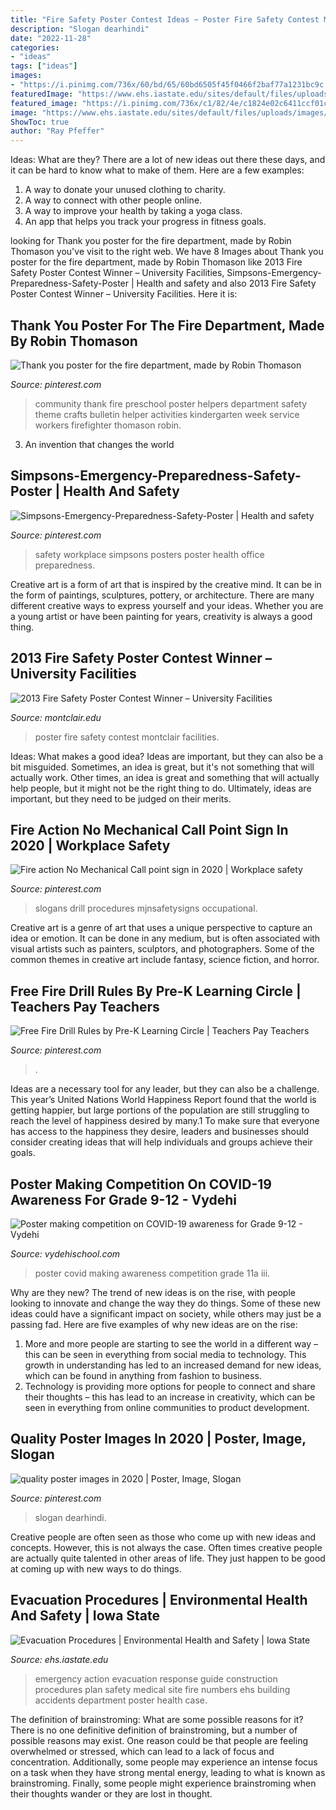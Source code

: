 ```yaml
---
title: "Fire Safety Poster Contest Ideas ~ Poster Fire Safety Contest Montclair Facilities"
description: "Slogan dearhindi"
date: "2022-11-28"
categories:
- "ideas"
tags: ["ideas"]
images:
- "https://i.pinimg.com/736x/60/bd/65/60bd6505f45f0466f2baf77a1231bc9c.jpg"
featuredImage: "https://www.ehs.iastate.edu/sites/default/files/uploads/images/EmergencyPosterSiteRed.png"
featured_image: "https://i.pinimg.com/736x/c1/82/4e/c1824e02c6411ccf01c6c7544b6a9fc9--office-safety-workplace-safety.jpg"
image: "https://www.ehs.iastate.edu/sites/default/files/uploads/images/EmergencyPosterSiteRed.png"
ShowToc: true
author: "Ray Pfeffer"
---
```



Ideas: What are they?
There are a lot of new ideas out there these days, and it can be hard to know what to make of them. Here are a few examples:
1. A way to donate your unused clothing to charity.
2. A way to connect with other people online.
3. A way to improve your health by taking a yoga class.
4. An app that helps you track your progress in fitness goals.

	

		
looking for Thank you poster for the fire department, made by Robin Thomason you've visit to the right web. We have 8 Images about Thank you poster for the fire department, made by Robin Thomason like 2013 Fire Safety Poster Contest Winner – University Facilities, Simpsons-Emergency-Preparedness-Safety-Poster | Health and safety and also 2013 Fire Safety Poster Contest Winner – University Facilities. Here it is:
		
    
## Thank You Poster For The Fire Department, Made By Robin Thomason

<img loading=lazy src="https://i.pinimg.com/736x/80/d6/17/80d617e05a65d008c3a937060646f567--community-service-community-workers.jpg?b=t" onerror="this.onerror=null;this.src='https://tse2.mm.bing.net/th?id=OIP.v-2vVR6DnuBFgH9NNxoIQAHaJ3&amp;pid=15.1';" alt="Thank you poster for the fire department, made by Robin Thomason">

_Source: pinterest.com_

>community thank fire preschool poster helpers department safety theme crafts bulletin helper activities kindergarten week service workers firefighter thomason robin. 

	

3. An invention that changes the world 

    
## Simpsons-Emergency-Preparedness-Safety-Poster | Health And Safety

<img loading=lazy src="https://i.pinimg.com/736x/c1/82/4e/c1824e02c6411ccf01c6c7544b6a9fc9--office-safety-workplace-safety.jpg" onerror="this.onerror=null;this.src='https://tse4.mm.bing.net/th?id=OIP._dOM4v8cDJ4yqx9xLg63zQHaJl&amp;pid=15.1';" alt="Simpsons-Emergency-Preparedness-Safety-Poster | Health and safety">

_Source: pinterest.com_

>safety workplace simpsons posters poster health office preparedness. 

	

Creative art is a form of art that is inspired by the creative mind. It can be in the form of paintings, sculptures, pottery, or architecture. There are many different creative ways to express yourself and your ideas. Whether you are a young artist or have been painting for years, creativity is always a good thing.

    
## 2013 Fire Safety Poster Contest Winner – University Facilities

<img loading=lazy src="https://www.montclair.edu/responsive-media/cache/facilities/wp-content/uploads/sites/57/2017/12/Nicks-poster.jpg.5.1x.generic.jpg" onerror="this.onerror=null;this.src='https://tse2.mm.bing.net/th?id=OIP.AreGzqKxDyM5W4TU5-kzrAHaJt&amp;pid=15.1';" alt="2013 Fire Safety Poster Contest Winner – University Facilities">

_Source: montclair.edu_

>poster fire safety contest montclair facilities. 

	

Ideas: What makes a good idea?
Ideas are important, but they can also be a bit misguided. Sometimes, an idea is great, but it's not something that will actually work. Other times, an idea is great and something that will actually help people, but it might not be the right thing to do. Ultimately, ideas are important, but they need to be judged on their merits.

    
## Fire Action No Mechanical Call Point Sign In 2020 | Workplace Safety

<img loading=lazy src="https://i.pinimg.com/736x/60/bd/65/60bd6505f45f0466f2baf77a1231bc9c.jpg" onerror="this.onerror=null;this.src='https://tse2.mm.bing.net/th?id=OIP.NdIjMtUHE-wlI9ua1j2QQwAAAA&amp;pid=15.1';" alt="Fire action No Mechanical Call point sign in 2020 | Workplace safety">

_Source: pinterest.com_

>slogans drill procedures mjnsafetysigns occupational. 

	

Creative art is a genre of art that uses a unique perspective to capture an idea or emotion. It can be done in any medium, but is often associated with visual artists such as painters, sculptors, and photographers. Some of the common themes in creative art include fantasy, science fiction, and horror.

    
## Free Fire Drill Rules By Pre-K Learning Circle | Teachers Pay Teachers

<img loading=lazy src="https://i.pinimg.com/736x/12/3b/d3/123bd347944c6195b0bb6cd0d19bf128.jpg" onerror="this.onerror=null;this.src='https://tse1.mm.bing.net/th?id=OIP.Aa18JfVr2-kS3yhDfiKB2QAAAA&amp;pid=15.1';" alt="Free Fire Drill Rules by Pre-K Learning Circle | Teachers Pay Teachers">

_Source: pinterest.com_

>. 

	

Ideas are a necessary tool for any leader, but they can also be a challenge. This year’s United Nations World Happiness Report found that the world is getting happier, but large portions of the population are still struggling to reach the level of happiness desired by many.1 To make sure that everyone has access to the happiness they desire, leaders and businesses should consider creating ideas that will help individuals and groups achieve their goals.

    
## Poster Making Competition On COVID-19 Awareness For Grade 9-12 - Vydehi

<img loading=lazy src="https://www.vydehischool.com/vse/wp-content/uploads/2020/08/PosterMaking2020.jpg" onerror="this.onerror=null;this.src='https://tse4.mm.bing.net/th?id=OIP.NEnbeMvAtMoHXytja8SzMwHaFj&amp;pid=15.1';" alt="Poster making competition on COVID-19 awareness for Grade 9-12 - Vydehi">

_Source: vydehischool.com_

>poster covid making awareness competition grade 11a iii. 

	

Why are they new?
The trend of new ideas is on the rise, with people looking to innovate and change the way they do things. Some of these new ideas could have a significant impact on society, while others may just be a passing fad. Here are five examples of why new ideas are on the rise: 
1) More and more people are starting to see the world in a different way – this can be seen in everything from social media to technology. This growth in understanding has led to an increased demand for new ideas, which can be found in anything from fashion to business. 
2) Technology is providing more options for people to connect and share their thoughts – this has lead to an increase in creativity, which can be seen in everything from online communities to product development.

    
## Quality Poster Images In 2020 | Poster, Image, Slogan

<img loading=lazy src="https://i.pinimg.com/736x/b0/a0/ae/b0a0ae92f9adcfb520c44a2a9f8e0f2f.jpg" onerror="this.onerror=null;this.src='https://tse1.mm.bing.net/th?id=OIP.nQEx79EdrEJKb0EIKPKpVwHaHa&amp;pid=15.1';" alt="quality poster images in 2020 | Poster, Image, Slogan">

_Source: pinterest.com_

>slogan dearhindi. 

	

Creative people are often seen as those who come up with new ideas and concepts. However, this is not always the case. Often times creative people are actually quite talented in other areas of life. They just happen to be good at coming up with new ways to do things.

    
## Evacuation Procedures | Environmental Health And Safety | Iowa State

<img loading=lazy src="https://www.ehs.iastate.edu/sites/default/files/uploads/images/EmergencyPosterSiteRed.png" onerror="this.onerror=null;this.src='https://tse2.mm.bing.net/th?id=OIP.kkyJhCi1xAjZ9KWZJdmRZQHaFj&amp;pid=15.1';" alt="Evacuation Procedures | Environmental Health and Safety | Iowa State">

_Source: ehs.iastate.edu_

>emergency action evacuation response guide construction procedures plan safety medical site fire numbers ehs building accidents department poster health case. 

	

The definition of brainstroming: What are some possible reasons for it?
There is no one definitive definition of brainstroming, but a number of possible reasons may exist. One reason could be that people are feeling overwhelmed or stressed, which can lead to a lack of focus and concentration. Additionally, some people may experience an intense focus on a task when they have strong mental energy, leading to what is known as brainstroming. Finally, some people might experience brainstroming when their thoughts wander or they are lost in thought.

